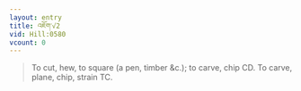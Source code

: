```yaml
---
layout: entry
title: འཇོག་√2
vid: Hill:0580
vcount: 0
---
```

> To cut, hew, to square (a pen, timber &c\.); to carve, chip CD\. To carve, plane, chip, strain TC\.



